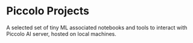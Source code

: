 # Piccolo Projects

A selected set of tiny ML associated notebooks and tools to interact with
Piccolo AI server, hosted on local machines.

